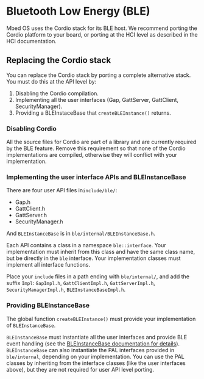 # Bluetooth Low Energy (BLE)

Mbed OS uses the Cordio stack for its BLE host. We recommend porting the Cordio platform<!--is that what they call it?--> to your board, or porting at the HCI level<!--what's the distinction between porting the platform and porting the HCI level? If one is ported to the board, where is the other ported to? The chip? What's the difference between porting to a whole board v porting to a chip?--> as described in the HCI documentation.
<!--we need a decision from Andy about the Cordio docs before we start linking. Ours are 18 months old!-->

## Replacing the Cordio stack

You can replace the Cordio stack by porting a complete alternative stack. You must do this at the API level<!--as opposed to which level?--> by:

1. Disabling the Cordio compilation.
1. Implementing all the user interfaces (Gap, GattServer, GattClient, SecurityManager).
1. Providing a BLEInstaceBase that `createBLEInstance()` returns.

### Disabling Cordio

All the source files for Cordio are part of a library and are currently required by the BLE feature. Remove this requirement so that none of the Cordio implementations are compiled, otherwise they will conflict with your implementation.

### Implementing the user interface APIs and BLEInstanceBase

There are four user API files in`include/ble/`:

- Gap.h
- GattClient.h
- GattServer.h
- SecurityManager.h

And `BLEInstanceBase` is in `ble/internal/BLEInstanceBase.h`.

Each API contains a class in a namespace `ble::interface`. Your implementation must inherit from this class and have the same class name, but be directly in the `ble` interface. Your implementation classes must implement all interface functions.

Place your `include`<!--adding the bunny ears just helps parse the sentence--> files in a path ending with `ble/internal/`, and add the suffix `Impl`: `GapImpl.h`, `GattClientImpl.h`, `GattServerImpl.h`, `SecurityManagerImpl.h`, `BLEInstanceBaseImpl.h`.

### Providing BLEInstanceBase

The global function `createBLEInstance()` must provide your implementation of `BLEInstanceBase`.

`BLEInstanceBase` must instantiate all the user interfaces and provide BLE event handling (see the [BLEInstanceBase documentation for details](../mbed-os-api-doxy/_b_l_e_instance_base_8h_source.html)). `BLEInstanceBase` can also instantiate the PAL interfaces provided in `ble/internal`, depending on your implementation. You can use the PAL classes by inheriting from the interface classes (like the user interfaces above), but they are not required for user API level porting.
